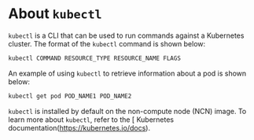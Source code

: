 # About `kubectl`

`kubectl` is a CLI that can be used to run commands against a Kubernetes cluster. The format of the `kubectl` command is
shown below:

```bash
kubectl COMMAND RESOURCE_TYPE RESOURCE_NAME FLAGS
```

An example of using `kubectl` to retrieve information about a pod is shown below:

```bash
kubectl get pod POD_NAME1 POD_NAME2
```

`kubectl` is installed by default on the non-compute node \(NCN\) image. To learn more about `kubectl`, refer to the [
Kubernetes documentation(https://kubernetes.io/docs).
